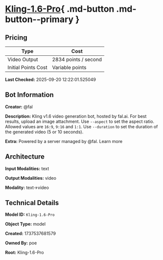 # [Kling-1.6-Pro](https://poe.com/Kling-1.6-Pro){ .md-button .md-button--primary }

## Pricing

| Type | Cost |
|------|------|
| Video Output | 2834 points / second |
| Initial Points Cost | Variable points |

**Last Checked:** 2025-09-20 12:22:01.525049


## Bot Information

**Creator:** @fal

**Description:** Kling v1.6 video generation bot, hosted by fal.ai. For best results, upload an image attachment.
Use `--aspect` to set the aspect ratio. Allowed values are `16:9`, `9:16` and `1:1`. Use `--duration` to set the duration of the generated video (5 or 10 seconds).

**Extra:** Powered by a server managed by @fal. Learn more


## Architecture

**Input Modalities:** text

**Output Modalities:** video

**Modality:** text->video


## Technical Details

**Model ID:** `Kling-1.6-Pro`

**Object Type:** model

**Created:** 1737537681579

**Owned By:** poe

**Root:** Kling-1.6-Pro
